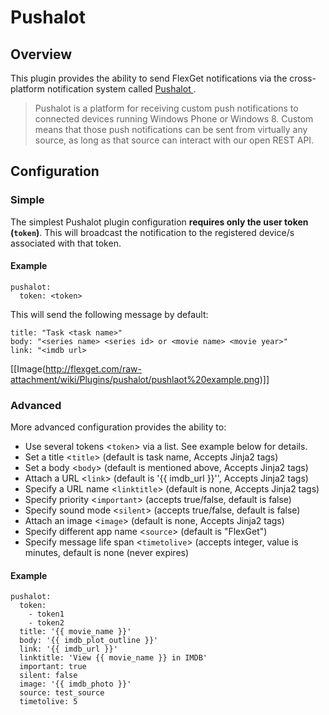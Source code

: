 # Pushalot

## Overview

This plugin provides the ability to send FlexGet notifications via the cross-platform notification system called [Pushalot ](https://pushalot.com/).

> Pushalot is a platform for receiving custom push notifications to connected devices running Windows Phone or Windows 8. Custom means that those push notifications can be sent from virtually any source, as long as that source can interact with our open REST API.

## Configuration

### Simple

The simplest Pushalot plugin configuration **requires only the user token (`token`)**. This will broadcast the notification to the registered device/s associated with that token.
#### Example

```
pushalot:
  token: <token>
```

This will send the following message by default:
```
title: "Task <task name>"
body: "<series name> <series id> or <movie name> <movie year>" 
link: "<imdb url>
```
[[Image(http://flexget.com/raw-attachment/wiki/Plugins/pushalot/pushlaot%20example.png)]]
### Advanced

More advanced configuration provides the ability to:
- Use several tokens <`token`> via a list. See example below for details.
- Set a title <`title`> (default is task name, Accepts Jinja2 tags) 
- Set a body <`body`> (default is mentioned above, Accepts Jinja2 tags) 
- Attach a URL <`link`> (default is '{{ imdb_url }}'', Accepts Jinja2 tags)
- Specify a URL name <`linktitle`> (default is none, Accepts Jinja2 tags)
- Specify priority <`important`> (accepts true/false, default is false)
- Specify sound mode <`silent`> (accepts true/false, default is false)
- Attach an image <`image`> (default is none, Accepts Jinja2 tags)
- Specify different app name <`source`> (default is "FlexGet")
- Specify message life span <`timetolive`> (accepts integer, value is minutes, default is none (never expires)

#### Example

```
pushalot: 
  token: 
    - token1
    - token2
  title: '{{ movie_name }}'
  body: '{{ imdb_plot_outline }}'
  link: '{{ imdb_url }}'
  linktitle: 'View {{ movie_name }} in IMDB'
  important: true
  silent: false
  image: '{{ imdb_photo }}'
  source: test_source
  timetolive: 5
```